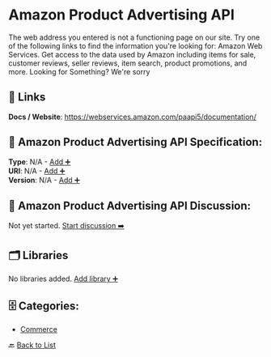 # Amazon Product Advertising API

The web address you entered is not a functioning page on our site. Try one of the following links to find the information you're looking for: Amazon Web Services. Get access to the data used by Amazon including items for sale, customer reviews, seller reviews, item search, product promotions, and more. Looking for Something? We're sorry

##  🔗 Links
**Docs / Website**: https://webservices.amazon.com/paapi5/documentation/

## 🧬 Amazon Product Advertising API Specification:
**Type**: N/A - [Add ➕](https://github.com/apis-list/apis-list/edit/main/apis/amazon-product-advertising-api/amazon-product-advertising-api.yaml)  
**URI**: N/A - [Add ➕](https://github.com/apis-list/apis-list/edit/main/apis/amazon-product-advertising-api/amazon-product-advertising-api.yaml)  
**Version**: N/A - [Add ➕](https://github.com/apis-list/apis-list/edit/main/apis/amazon-product-advertising-api/amazon-product-advertising-api.yaml)

## 💬 Amazon Product Advertising API Discussion:
Not yet started. [Start discussion ➡️](https://github.com/apis-list/apis-list/discussions/new)

## 🗂️ Libraries

No libraries added. [Add library ➕](https://github.com/apis-list/apis-list/edit/main/apis/amazon-product-advertising-api/amazon-product-advertising-api.yaml)    


## 🗄️ Categories:
- [Commerce](https://github.com/apis-list/apis-list#commerce-)

🔙  [Back to List](https://github.com/apis-list/apis-list)
